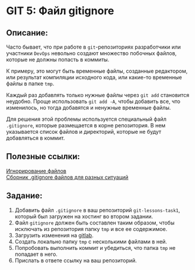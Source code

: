 # GIT 5: Файл gitignore

## Описание:

Часто бывает, что при работе в `git`-репозиториях разработчики или участники `DevOps` невольно создают множество побочных файлов, которые не должны попасть в коммиты.

К примеру, это могут быть временные файлы, созданные редактором, или результат компиляции исходного кода, или какие-то временные файлы в папке `tmp`.

Каждый раз добавлять только нужные файлы через `git add` становится неудобно. Проще использовать `git add -A`, чтобы добавить все, что изменилось, но тогда добавятся и ненужные временные файлы.

Для решения этой проблемы используется специальный файл `.gitignore`, которые размещается в корне репозитория. В нем указывается список файлов и директорий, которые не будут добавляться в коммит.

## Полезные ссылки:

[Игнорирование файлов](/GIT5/Git_Запись_изменений_репозиторий.html)  
[Сборник .gitignore файлов для разных ситуаций](/GIT5/gitignore-master.zip)

## Задание:

1. Добавить файл `.gitignore` в ваш репозиторий `git-lessons-task1`, который был загружен на хостинг во втором задании.
1. Файл `gitignore` должен быть составлен таким образом, чтобы исключать из репозитория папку `tmp` и все ее содержимое.
1. Загрузить изменения на [gitlab](/GIT2/TODO).
1. Создать локально папку `tmp` с несколькими файлами в ней.
1. Попробовать выполнить коммит и убедиться, что папка `tmp` не попадает в него.
1. Прислать в ответе ссылку на ваш репозиторий.
